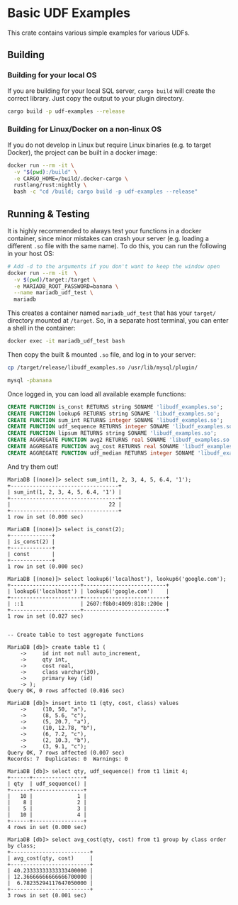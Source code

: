 # Basic UDF Examples

This crate contains various simple examples for various UDFs.

## Building

### Building for your local OS

If you are building for your local SQL server, `cargo build` will create the
correct library. Just copy the output to your plugin directory.

```bash
cargo build -p udf-examples --release
```

### Building for Linux/Docker on a non-linux OS

If you do not develop in Linux but require Linux binaries (e.g. to target
Docker), the project can be built in a docker image:

```sh
docker run --rm -it \
  -v "$(pwd):/build" \
  -e CARGO_HOME=/build/.docker-cargo \
  rustlang/rust:nightly \
  bash -c "cd /build; cargo build -p udf-examples --release"
```

## Running & Testing

It is highly recommended to always test your functions in a docker container,
since minor mistakes can crash your server (e.g. loading a different `.so` file
with the same name). To do this, you can run the following in your host OS:

```bash
# Add -d to the arguments if you don't want to keep the window open
docker run --rm -it  \
  -v $(pwd)/target:/target \
  -e MARIADB_ROOT_PASSWORD=banana \
  --name mariadb_udf_test \
  mariadb
```

This creates a container named `mariadb_udf_test` that has your `target/`
directory mounted at `/target`. So, in a separate host terminal, you can enter a
shell in the container:

```bash
docker exec -it mariadb_udf_test bash
```

Then copy the built & mounted `.so` file, and log in to your server:

```bash
cp /target/release/libudf_examples.so /usr/lib/mysql/plugin/

mysql -pbanana
```

Once logged in, you can load all available example functions:

```sql
CREATE FUNCTION is_const RETURNS string SONAME 'libudf_examples.so';
CREATE FUNCTION lookup6 RETURNS string SONAME 'libudf_examples.so';
CREATE FUNCTION sum_int RETURNS integer SONAME 'libudf_examples.so';
CREATE FUNCTION udf_sequence RETURNS integer SONAME 'libudf_examples.so';
CREATE FUNCTION lipsum RETURNS string SONAME 'libudf_examples.so';
CREATE AGGREGATE FUNCTION avg2 RETURNS real SONAME 'libudf_examples.so';
CREATE AGGREGATE FUNCTION avg_cost RETURNS real SONAME 'libudf_examples.so';
CREATE AGGREGATE FUNCTION udf_median RETURNS integer SONAME 'libudf_examples.so';
```

And try them out!

```
MariaDB [(none)]> select sum_int(1, 2, 3, 4, 5, 6.4, '1');
+----------------------------------+
| sum_int(1, 2, 3, 4, 5, 6.4, '1') |
+----------------------------------+
|                               22 |
+----------------------------------+
1 row in set (0.000 sec)

MariaDB [(none)]> select is_const(2);
+-------------+
| is_const(2) |
+-------------+
| const       |
+-------------+
1 row in set (0.000 sec)

MariaDB [(none)]> select lookup6('localhost'), lookup6('google.com');
+----------------------+--------------------------+
| lookup6('localhost') | lookup6('google.com')    |
+----------------------+--------------------------+
| ::1                  | 2607:f8b0:4009:818::200e |
+----------------------+--------------------------+
1 row in set (0.027 sec)


-- Create table to test aggregate functions

MariaDB [db]> create table t1 (
    ->     id int not null auto_increment,
    ->     qty int,
    ->     cost real,
    ->     class varchar(30),
    ->     primary key (id)
    -> );
Query OK, 0 rows affected (0.016 sec)

MariaDB [db]> insert into t1 (qty, cost, class) values
    ->     (10, 50, "a"),
    ->     (8, 5.6, "c"),
    ->     (5, 20.7, "a"),
    ->     (10, 12.78, "b"),
    ->     (6, 7.2, "c"),
    ->     (2, 10.3, "b"),
    ->     (3, 9.1, "c");
Query OK, 7 rows affected (0.007 sec)
Records: 7  Duplicates: 0  Warnings: 0

MariaDB [db]> select qty, udf_sequence() from t1 limit 4;
+------+----------------+
| qty  | udf_sequence() |
+------+----------------+
|   10 |              1 |
|    8 |              2 |
|    5 |              3 |
|   10 |              4 |
+------+----------------+
4 rows in set (0.000 sec)

MariaDB [db]> select avg_cost(qty, cost) from t1 group by class order by class;
+-------------------------+
| avg_cost(qty, cost)     |
+-------------------------+
| 40.23333333333333400000 |
| 12.36666666666666700000 |
|  6.78235294117647050000 |
+-------------------------+
3 rows in set (0.001 sec)

```
